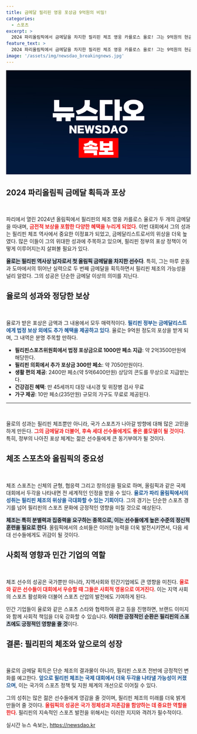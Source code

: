 ```yaml
---
title: 금메달 필리핀 영웅 포상금 9억원의 비밀!
categories:
  - 스포츠
excerpt: >
  2024 파리올림픽에서 금메달을 차지한 필리핀 체조 영웅 카를로스 율로! 그는 9억원의 현금 보상과 고급 콘도, 무상 건강검진으로 금메달의 기쁨을 누리게 된다. 지금 바로 그의 놀라운 여정을 확인해보세요!
feature_text: >
  2024 파리올림픽에서 금메달을 차지한 필리핀 체조 영웅 카를로스 율로! 그는 9억원의 현금 보상과 고급 콘도, 무상 건강검진으로 금메달의 기쁨을 누리게 된다. 지금 바로 그의 놀라운 여정을 확인해보세요!
image: '/assets/img/newsdao_breakingnews.jpg'
---
```


<p><img src="/assets/img/newsdao_breakingnews.jpg" alt="flaretime 속보" /></p>

<h2 data-ke-size="size26">2024 파리올림픽 금메달 획득과 포상</h2>

<p data-ke-size="size16">&nbsp;</p>

<p>파리에서 열린 2024년 올림픽에서 필리핀의 체조 영웅 카를로스 율로가 두 개의 금메달을 따내며, <b><span style="color: #ee2323;">금전적 보상을 포함한 다양한 혜택을 누리게 되었다</span></b>. 이번 대회에서 그의 성과는 필리핀 체조 역사에서 중요한 이정표가 되었고, 금메달리스트로서의 위상을 더욱 높였다. 많은 이들이 그의 위대한 성과에 주목하고 있으며, 필리핀 정부의 포상 정책이 어떻게 이루어지는지 살펴볼 필요가 있다.</p>

<p><b><span style="background-color: #21538527;">율로는 필리핀 역사상 남자로서 첫 올림픽 금메달을 차지한 선수다</span></b>. 특히, 그는 마루 운동과 도마에서의 뛰어난 실력으로 두 번째 금메달을 획득하면서 필리핀 체조의 가능성을 널리 알렸다. 그의 성공은 단순한 금메달 이상의 의미를 지닌다.</p>

<h2 data-ke-size="size26">율로의 성과와 정당한 보상</h2>

<p data-ke-size="size16">&nbsp;</p>

<p>율로가 받은 포상은 금액과 그 내용에서 모두 매력적이다. <b><span style="color: #1a5490;">필리핀 정부는 금메달리스트에게 법정 보상 외에도 추가 혜택을 제공하고 있다</span></b>. 율로는 9억원 정도의 포상을 받게 되며, 그 내역은 분명 주목할 만하다.</p>

<ul>
<li><b>필리핀스포츠위원회에서 법정 포상금으로 1000만 페소 지급</b>: 약 2억3500만원에 해당한다.</li>
<li><b>필리핀 의회에서 추가 포상금 300만 페소</b>: 약 7050만원이다.</li>
<li><b>생활 편의 제공</b>: 2400만 페소(약 5억6400만원) 상당의 콘도를 무상으로 지급받는다.</li>
<li><b>건강검진 혜택</b>: 만 45세까지 대장 내시경 및 위장병 검사 무료</li>
<li><b>가구 제공</b>: 10만 페소(235만원) 규모의 가구도 무료로 제공된다.</li>
</ul>

<hr />

<p data-ke-size="size16">&nbsp;</p>

<p>율로의 성과는 필리핀 체조뿐만 아니라, 국가 스포츠가 나아갈 방향에 대해 많은 고민을 하게 만든다. <b><span style="color: #ee2323;">그의 금메달과 더불어, 후속 세대 선수들에게도 좋은 롤모델이 될 것이다</span></b>. 특히, 정부의 나아진 포상 체계는 젊은 선수들에게 큰 동기부여가 될 것이다.</p>

<h2 data-ke-size="size26">체조 스포츠와 올림픽의 중요성</h2>

<p data-ke-size="size16">&nbsp;</p>

<p>체조 스포츠는 신체의 균형, 협응력 그리고 창의성을 필요로 하며, 올림픽과 같은 국제 대회에서 두각을 나타내면 전 세계적인 인정을 받을 수 있다. <b><span style="color: #1a5490;">율로가 파리 올림픽에서의 성취는 필리핀 체조의 위상을 극대화할 수 있는 기회이다</span></b>. 그의 경기는 단순한 스포츠 경기를 넘어 필리핀의 스포츠 문화에 긍정적인 영향을 미칠 것으로 예상된다.</p>

<p><b><span style="background-color: #21538527;">체조는 특히 분별력과 집중력을 요구하는 종목으로, 이는 선수들에게 높은 수준의 정신적 훈련을 필요로 한다</span></b>. 올림픽에서의 소비들은 이러한 능력을 더욱 발전시키면서, 다음 세대 선수들에게도 귀감이 될 것이다.</p>

<h2 data-ke-size="size26">사회적 영향과 민간 기업의 역할</h2>

<p data-ke-size="size16">&nbsp;</p>

<p>체조 선수의 성공은 국가뿐만 아니라, 지역사회와 민간기업에도 큰 영향을 미친다. <b><span style="color: #ee2323;">율로와 같은 선수들이 대회에서 우승할 때 그들은 사회적 영웅으로 여겨진다</span></b>. 이는 지역 사회의 스포츠 활성화와 더불어 스포츠 산업의 발전에도 기여하게 된다. </p>

<p>민간 기업들이 율로와 같은 스포츠 스타와 협력하여 광고 등을 진행하면, 브랜드 이미지와 함께 사회적 책임을 더욱 강화할 수 있습니다. <b><span style="background-color: #21538527;">이러한 긍정적인 순환은 필리핀의 스포츠에도 긍정적인 영향을 줄 것</span></b>이다.</p>

<h2 data-ke-size="size26">결론: 필리핀의 체조와 앞으로의 성장</h2>

<p data-ke-size="size16">&nbsp;</p>

<p>율로의 금메달 획득은 단순 체조의 결과물이 아니라, 필리핀 스포츠 전반에 긍정적인 변화를 예고한다. <b><span style="color: #1a5490;">앞으로 필리핀 체조는 국제 대회에서 더욱 두각을 나타낼 가능성이 커졌으며</span></b>, 이는 국가의 스포츠 정책 및 지원 체계의 개선으로 이어질 수 있다.</p>

<p>그의 성취는 많은 젊은 선수들에게 영감을 줄 것이며, 필리핀 체조의 미래를 더욱 밝게 만들어 줄 것이다. <b><span style="color: #ee2323;">올림픽의 성공은 국가 정체성과 자존감을 함양하는 데 중요한 역할을 한다</span></b>. 필리핀의 지속적인 스포츠 발전을 위해서는 이러한 지지와 격려가 필수적이다.</p>
실시간 뉴스 속보는, <a href="https://newsdao.kr" rel="dofollow">https://newsdao.kr</a>


